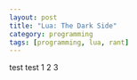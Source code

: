 ```yaml
---
layout: post
title: "Lua: The Dark Side"
category: programming
tags: [programming, lua, rant]
---
```


test test 1 2 3
